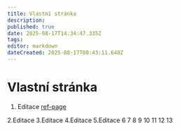 ```yaml
---
title: Vlastní stránka
description: 
published: true
date: 2025-08-17T14:34:47.335Z
tags: 
editor: markdown
dateCreated: 2025-08-17T08:43:11.648Z
---
```


# Vlastní stránka

1. Editace
[ref-page](./ref-page)

2.Editace
3.Editace
4.Editace
5.Editace
6
7
8
9
10
11
12
13